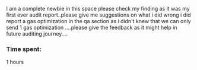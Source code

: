 I am a complete newbie in this space please check my finding as it was my first ever audit report..please give me suggestions on what i did wrong i did report a gas optimization in the qa section as i didn't knew that we can only send 1 gas optimization ....please give the feedback as it might help in future auditing journey....

### Time spent:
1 hours